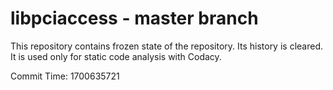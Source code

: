 # libpciaccess - master branch

This repository contains frozen state of the repository.
Its history is cleared. It is used only for static code
analysis with Codacy.

Commit Time: 1700635721